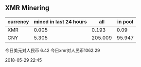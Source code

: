 ## XMR Minering

|currency|mined in last 24 hours|all|in pool|
|---|---|---|---|
|XMR|0.005|0.193|0.09|
|CNY|5.305|205.009|95.947|

今日美元对人民币 6.42	今日xmr对人民币1062.29


2018-05-29 22:45